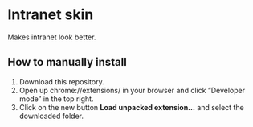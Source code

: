 # Intranet skin

Makes intranet look better.

## How to manually install

1. Download this repository.
1. Open up chrome://extensions/ in your browser and click “Developer mode” in
   the top right.
1. Click on the new button **Load unpacked extension...** and select the
   downloaded folder.
